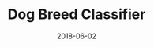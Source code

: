 ---
layout: post
size: 4
group: data
title:  Dog Breed Classifier
summary: A CNN to find the dog breed that resembles you the most a.k.a your dogmate!
role: Artificial Intelligence and Machine Learning
project-url: https://akshatamohanty.github.io/udacity-ai-nanodegree/project-05-dog-recognizer/dog_app.html
date:   2018-06-02
categories: post
type: project
image: ./images/dogmate.jpg
tags: 
- cnn
- keras
---